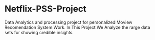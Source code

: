 # Netflix-PSS-Project
Data Analytics and processing project for personalized Moview Recomendation System Work. In This Project We Analyze the rarge data sets for showing credible insights
